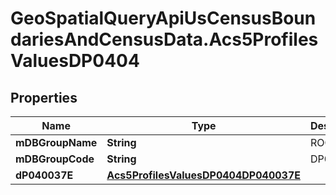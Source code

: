 # GeoSpatialQueryApiUsCensusBoundariesAndCensusData.Acs5ProfilesValuesDP0404

## Properties

Name | Type | Description | Notes
------------ | ------------- | ------------- | -------------
**mDBGroupName** | **String** | ROOMS | 
**mDBGroupCode** | **String** | DP0404 | 
**dP040037E** | [**Acs5ProfilesValuesDP0404DP040037E**](Acs5ProfilesValuesDP0404DP040037E.md) |  | 


